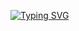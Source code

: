 [![Typing SVG](https://readme-typing-svg.herokuapp.com?font=Consolas&weight=700&duration=4000&pause=1000&color=292526&center=true&vCenter=true&multiline=true&width=435&height=60&lines=%F0%9F%91%8B+Welcome+to+watchstep's+GitHub!+;I'm+Interested+%E2%AD%90+in+ML+%26+Mobile!+)](https://git.io/typing-svg)
